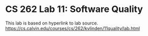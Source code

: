 # CS 262 Lab 11: Software Quality

This lab is based on hyperlink to lab source.
https://cs.calvin.edu/courses/cs/262/kvlinden/11quality/lab.html
